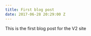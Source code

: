 ```yaml
---
title: First blog post
date: 2017-06-28 20:29:00 Z
---
```


This is the first blog post for the V2 site